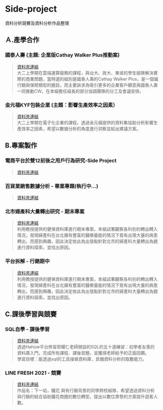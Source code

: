 # Side-project
資料分析競賽及資料分析作品整理

## Ａ.產學合作
### 國泰人壽 (主題: 企業版Cathay Walker Plus推動案)  
> [資料夾連結](https://github.com/yan-hao-yu/Side-project/tree/main/產學合作/國泰人壽)  
大二上學期在雲端運算服務的課程，與台大、政大、東吳的學生組隊解決實際的商業問題，當時選的組別是國泰人壽的Cathay Walker Plus，是一個偏行銷與保險類型的題目，而主要訴求為吸引更多的企業客戶願意與國泰人壽一同推動CW，在本組擔任組長的部分協調團隊的分工及會議安排。

### 金元福KYF包裝企業 (主題：影響生產效率之因素）
> [資料夾連結](https://github.com/yan-hao-yu/Side-project/tree/main/產學合作/金元福包裝企業)  
大二上學期在電子化企業的課程，透過金元福提供的資料集協助分析影響生產效率之因素，希望以數據分析的角度進行洞察並給出建議方案。

## B.專案製作
### 電商平台於雙12前後之用戶行為研究-Side Project
> [資料夾連結](https://github.com/yan-hao-yu/Side-project/tree/main/專案製作/淘寶)  

### 百貨業銷售數據分析 - 畢業專題(執行中...)
> [資料夾連結](https://github.com/yan-hao-yu/Side-project/tree/main/專案製作/百貨銷售數據分析)  

### 北市婦產科大量轉出研究 - 期末專案
> [資料夾連結](https://github.com/yan-hao-yu/Side-project/tree/main/專案製作/北市婦產科大量轉出研究)   
利用教授提供的健保資料庫進行期末專案，本組試著觀察各科別的轉出轉入情況，發現婦產科在台北擁有豐富的醫療量能的情況下竟有出現大量的病患轉出，而感到興趣，因此決定依此為出發點針對北市的婦產科大量轉出為題進行資料探索，並找出原因。  

### 平台拆解 - 行銷期中
> [資料夾連結](https://github.com/yan-hao-yu/Side-project/tree/main/專案製作/平台拆解)  
利用教授提供的健保資料庫進行期末專案，本組試著觀察各科別的轉出轉入情況，發現婦產科在台北擁有豐富的醫療量能的情況下竟有出現大量的病患轉出，而感到興趣，因此決定依此為出發點針對北市的婦產科大量轉出為題進行資料探索，並找出原因。 

## C.課後學習與競賽
### SQL自學 - 課後學習
> [資料夾連結](https://github.com/yan-hao-yu/Side-project/tree/main/課後學習與競賽/SQL自學)  
透過Hahow平台修習郭耀仁老師開設的SQL的五十道練習：初學者友善的資料庫入門，完成所有課程、課後習題，並獲得老師給予的正面回饋。  
學習目標：能透過sql的工具操做資料庫，具備資料分析的取數能力。  

### LINE FRESH 2021 - 競賽 
> [資料夾連結](https://github.com/yan-hao-yu/Side-project/tree/main/課後學習與競賽/LINE_FRESH_2021)  
作品名：下一站，鐵花
與有行銷背景的同學跨校組隊，希望透過資料分析與行銷的結合協助鐵花商圈的數位轉型，提出以數位票卷的方案提升遊客人數。  

